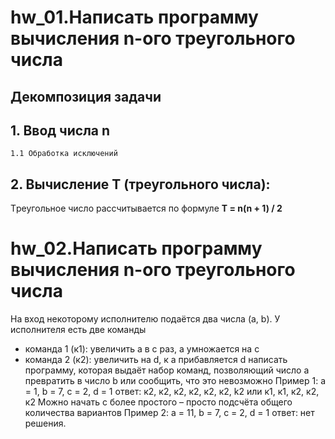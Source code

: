 # hw_01.Написать программу вычисления n-ого треугольного числа
## Декомпозиция задачи

## 1. Ввод числа n
	1.1 Обработка исключений
## 2. Вычисление Т (треугольного числа):
Tреугольное число рассчитывается по формуле **T = n(n + 1) / 2**

# hw_02.Написать программу вычисления n-ого треугольного числа
На вход некоторому исполнителю подаётся два числа (a, b). У исполнителя есть две команды
- команда 1 (к1): увеличить а в с раз, а умножается на c
- команда 2 (к2): увеличить на d, к a прибавляется d
написать программу, которая выдаёт набор команд, позволяющий число a превратить в число b или сообщить, что это невозможно
Пример 1: а = 1, b = 7, c = 2, d = 1
ответ: к2, к2, к2, к2, к2, к2, k2 или к1, к1, к2, к2, к2 
Можно начать с более простого – просто подсчёта общего количества вариантов 
Пример 2: а = 11, b = 7, c = 2, d = 1
ответ: нет решения. 